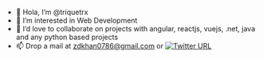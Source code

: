 - 👋 Hola, I’m @triquetrx
- 👀 I’m interested in Web Development
- 💞️ I’d love to collaborate on projects with angular, reactjs, vuejs, .net, java and any python based projects 
- 📫 Drop a mail at zdkhan0786@gmail.com or [![Twitter URL](https://img.shields.io/twitter/url/https/twitter.com/bukotsunikki.svg?style=social&label=Connect%20%on%20%twitter)](https://twitter.com/triquetrx)
